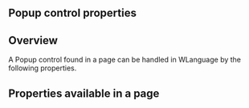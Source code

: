 
## Popup control properties
			

<a name="NOTE1"></a>
<a name="NOTE1_1"></a>


## Overview
<a name="overview_ELTTEXTE000086"></a>
A Popup control found in a page can be handled in WLanguage by the following properties.

<a name="NOTE2"></a>
<a name="NOTE2_1"></a>


## Properties available in a page
<a name="properties_available_page_ELTTEXTE000110"></a>




